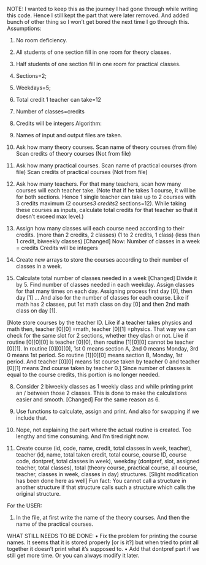 NOTE: I wanted to keep this as the journey I had gone through while writing this code. Hence I still kept the part that were later removed.
And added bunch of other thing so I won’t get bored the next time I go through this.
Assumptions:
1.	No room deficiency.
2.	All students of one section fill in one room for theory classes.
3.	Half students of one section fill in one room for practical classes.
4.	Sections=2;
5.	Weekdays=5;
6.	Total credit 1 teacher can take=12
7.	Number of classes=credits
8.	Credits will be integers
Algorithm:
1.	Names of input and output files are taken.
2.	Ask how many theory courses.
            Scan name of theory courses (from file)
            Scan credits of theory courses (Not from file)
3.	Ask how many practical courses.
        Scan name of practical courses (from file)
             Scan credits of practical courses (Not from file)
4.	Ask how many teachers.
For that many teachers, scan how many courses will each teacher take.
(Note that if he takes 1 course, it will be for both sections.
Hence 1 single teacher can take up to 2 courses with 3 credits
maximum (2 courses*3 credits*2 sections=12). While taking these courses as inputs, calculate total credits for that teacher so that it doesn’t exceed max level.)

5.	Assign how many classes will each course need according to their credits.
(more than 2 credits, 2 classes)
(1 to 2 credits, 1 class)
(less than 1 credit, biweekly classes)
[Changed]
Now: Number of classes in a week = credits
Credits will be integers
6.	Create new arrays to store the courses according to their number of classes in a week.
7.	Calculate total number of classes needed in a week [Changed]
Divide it by 5. Find number of classes needed in each weekday.
Assign classes for that many times on each day. Assigning process first day [0], then day [1] … And also for the number of classes for each course. Like if math has 2 classes, put 1st math class on day [0] and then 2nd math class on day [1]. 

[Note store courses by the teacher ID. Like if a teacher takes physics and math then, teacher [0][0] =math, 
teacher [0][1] =physics. That way we can check for the same slot for 2 sections, whether they clash or not. Like if routine [0][0][0] is teacher [0][0], then routine [1][0][0] cannot be teacher [0][1].
In routine [0][0][0], 1st 0 means section A, 2nd 0 means Monday, 3rd 0 means 1st period. So routine [1][0][0] means section B, Monday, 1st period. And teacher [0][0] means 1st course taken by teacher 0 and teacher [0][1] means 2nd course taken by teacher 0.]
Since number of classes is equal to the course credits, this portion is no longer needed.

8.	Consider 2 biweekly classes as 1 weekly class and while printing print an / between those 2 classes.
This is done to make the calculations easier and smooth.
[Changed]
For the same reason as 6.

9.	Use functions to calculate, assign and print. And also for swapping if we include that.
10.	Nope, not explaining the part where the actual routine is created. Too lengthy and time consuming. And I’m tired right now.

11.	Create course (id, code, name, credit, total classes in week, teacher), teacher (id, name, total taken credit, total course, course ID, course code, dontpref, total classes in week), weekday (dontpref, slot, assigned teacher, total classes), total (theory course, practical course, all course, teacher, classes in week, classes in day) structures. [Slight modification has been done here as well]
Fun fact: You cannot call a structure in another structure if that structure calls such a structure which calls the original structure.




For the USER:
1.	In the file, at first write the name of the theory courses. And then the name of the practical courses.


WHAT STILL NEEDS TO BE DONE:
•	Fix the problem for printing the course names. It seems that it is stored properly [or is it?] but when tried to print all together it doesn’t print what it’s supposed to.
•	Add that dontpref part if we still get more time. Or you can always modify it later.
 
